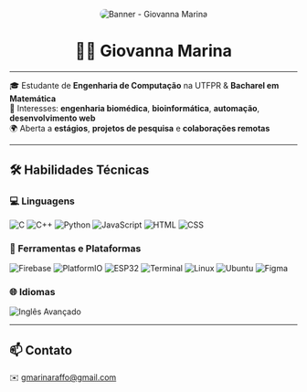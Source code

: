 <p align="center">
  <img src="banner.png" alt="Banner - Giovanna Marina" style="border-radius: 12px;" />
</p>

<h1 align="center">👩‍🔬 Giovanna Marina</h1>

---

🎓 Estudante de **Engenharia de Computação** na UTFPR & **Bacharel em Matemática**  
🧬 Interesses: **engenharia biomédica**, **bioinformática**, **automação**, **desenvolvimento web**  
🌍 Aberta a **estágios**, **projetos de pesquisa** e **colaborações remotas**

---

## 🛠️ Habilidades Técnicas

### 💻 Linguagens

![C](https://img.shields.io/badge/C-A8B9CC?style=flat&logo=c&logoColor=white)
![C++](https://img.shields.io/badge/C++-00599C?style=flat&logo=c%2B%2B&logoColor=white)
![Python](https://img.shields.io/badge/Python-3776AB?style=flat&logo=python&logoColor=white)
![JavaScript](https://img.shields.io/badge/JavaScript-F7DF1E?style=flat&logo=javascript&logoColor=black)
![HTML](https://img.shields.io/badge/HTML5-E34F26?style=flat&logo=html5&logoColor=white)
![CSS](https://img.shields.io/badge/CSS3-1572B6?style=flat&logo=css3&logoColor=white)

### 🧰 Ferramentas e Plataformas

![Firebase](https://img.shields.io/badge/Firebase-FFCA28?style=flat&logo=firebase&logoColor=black)
![PlatformIO](https://img.shields.io/badge/PlatformIO-FF6600?style=flat&logo=platformio&logoColor=white)
![ESP32](https://img.shields.io/badge/ESP32-3C3C3C?style=flat&logo=espressif&logoColor=white)
![Terminal](https://img.shields.io/badge/CLI-Terminal-informational?style=flat&logo=gnubash&logoColor=white)
![Linux](https://img.shields.io/badge/Linux-FCC624?style=flat&logo=linux&logoColor=black)
![Ubuntu](https://img.shields.io/badge/Ubuntu-E95420?style=flat&logo=ubuntu&logoColor=white)
![Figma](https://img.shields.io/badge/Figma-F24E1E?style=flat&logo=figma&logoColor=white)

### 🌐 Idiomas

![Inglês Avançado](https://img.shields.io/badge/Inglês-Avançado-blue)

---

## 📫 Contato

✉️ gmarinaraffo@gmail.com  
